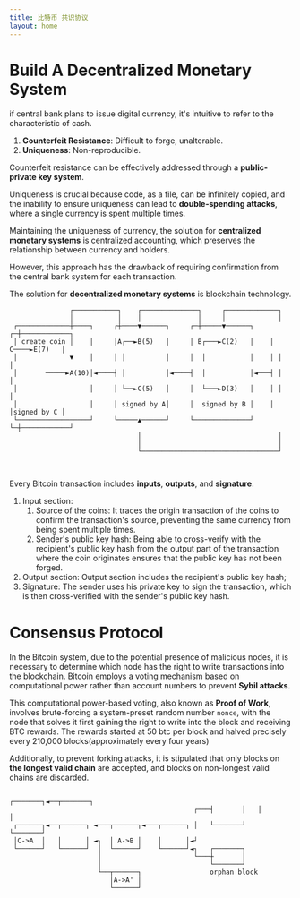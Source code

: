 ```yaml
---
title: 比特币 共识协议
layout: home
---
```

# Build A Decentralized Monetary System
if central bank plans to issue digital currency, it's intuitive to refer to the characteristic of cash.

1. **Counterfeit Resistance**: Difficult to forge, unalterable.
2. **Uniqueness**: Non-reproducible.

Counterfeit resistance can be effectively addressed through a **public-private key system**.

Uniqueness is crucial because code, as a file, can be infinitely copied, and the inability to ensure uniqueness can lead to **double-spending attacks**, where a single currency is spent multiple times.

Maintaining the uniqueness of currency, the solution for **centralized monetary systems** is centralized accounting, which preserves the relationship between currency and holders.

However, this approach has the drawback of requiring confirmation from the central bank system for each transaction.

The solution for **decentralized monetary systems** is blockchain technology.


```plain
               ┌───────────┐    ┌──────────────┐     ┌─────────────┐              
               │           │    │              │     │             │              
 ┌─────────────┼────┐     ┌┼────▼──────┐     ┌─┼─────▼──────┐    ┌─┼────────────┐ 
 │ create coin │    │     │A┌──►B(5)   │     │ B┌───►C(2)   │    │ C────►E(7)   │ 
 │             ▼    │     │ │          │     │  │           │    │ │            │ 
 │       ─────►A(10)│◄────┤ │          │◄────┤  │           │◄───┤ │            │ 
 │                  │     │ └──►C(5)   │     │  └───►D(3)   │    │ │            │ 
 │                  │     │ signed by A│     │  signed by B │    │ │signed by C │ 
 └──────────────────┘     └─────▲──────┘     └──────────────┘    └─┼────────────┘ 
                                │                                  │              
                                │                                  │              
                                └──────────────────────────────────┘              
                                                                                            
                                                                                  
```
Every Bitcoin transaction includes **inputs**, **outputs**, and **signature**.

1. Input section:
   1. Source of the coins: It traces the origin transaction of the coins to confirm the transaction's source, preventing the same currency from being spent multiple times.
   2. Sender's public key hash: Being able to cross-verify with the recipient's public key hash from the output part of the transaction where the coin originates ensures that the public key has not been forged.
2. Output section: Output section includes the recipient's public key hash;
3. Signature: The sender uses his private key to sign the transaction, which is then cross-verified with the sender's public key hash.

# Consensus Protocol
In the Bitcoin system, due to the potential presence of malicious nodes, it is necessary to determine which node has the right to write transactions into the blockchain.
Bitcoin employs a voting mechanism based on computational power rather than account numbers to prevent **Sybil attacks**.

This computational power-based voting, also known as **Proof of Work**, involves brute-forcing a system-preset random number `nonce`, with the node that solves it first gaining the right to write into the block and receiving BTC rewards. The rewards started at 50 btc per block and halved precisely every 210,000 blocks(approximately every four years)

Additionally, to prevent forking attacks, it is stipulated that only blocks on **the longest valid chain** are accepted, and blocks on non-longest valid chains are discarded.

```plain
                                                  ┌───────┐◄──┬───────┐ 
                                              ┌───┤       │   │       │ 
 ┌──────┐◄──┬──────┐ ◄───┬──────┐◄───┬──────┐ │   └───────┘   └───────┘ 
 │C->A  │   │      │ ◄┐  │ A->B │    │      │◄┘                         
 └──────┘   └──────┘  │  └──────┘    └──────┘◄┐   ┌───────┐             
                      │                       └───┼       │             
                      │                           └───────┘             
                      └──┬──────┐                 orphan block          
                         │A->A' │                                       
                         └──────┘                                       
```
